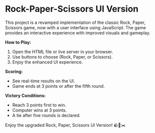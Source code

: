 # Rock-Paper-Scissors UI Version

This project is a revamped implementation of the classic Rock, Paper, Scissors game, now with a user interface using JavaScript. The game provides an interactive experience with improved visuals and gameplay.

**How to Play:**

1. Open the HTML file or live server in your browser.
2. Use buttons to choose (Rock, Paper, or Scissors).
3. Enjoy the enhanced UI experience.

**Scoring:**

- See real-time results on the UI.
- Game ends at 3 points or after the fifth round.

**Victory Conditions:**

- Reach 3 points first to win.
- Computer wins at 3 points.
- A tie after five rounds is declared.

Enjoy the upgraded Rock, Paper, Scissors UI Version! 🪨📄✂️
